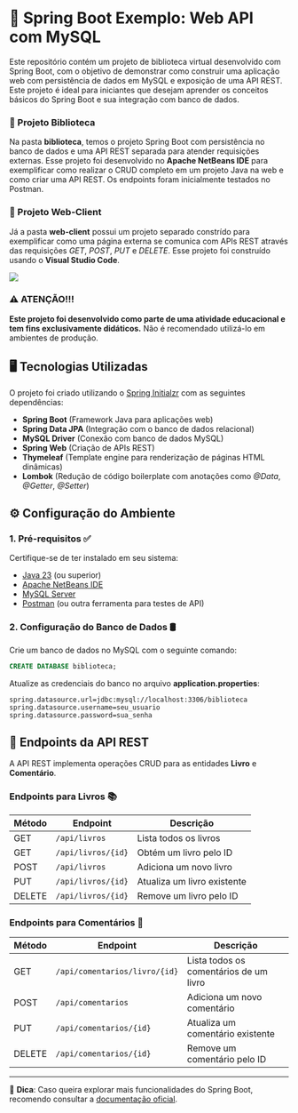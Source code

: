 # 🚀 Spring Boot Exemplo: Web API com MySQL
Este repositório contém um projeto de biblioteca virtual desenvolvido com Spring Boot, com o objetivo de demonstrar como construir uma aplicação web com persistência de dados em MySQL e exposição de uma API REST. Este projeto é ideal para iniciantes que desejam aprender os conceitos básicos do Spring Boot e sua integração com banco de dados.

### 📁 Projeto Biblioteca
Na pasta **biblioteca**, temos o projeto Spring Boot com persistência no banco de dados e uma API REST separada para atender requisições externas. Esse projeto foi desenvolvido no **Apache NetBeans IDE** para exemplificar como realizar o CRUD completo em um projeto Java na web e como criar uma API REST. Os endpoints foram inicialmente testados no Postman.

### 📁 Projeto Web-Client
Já a pasta **web-client** possui um projeto separado constrído para exemplificar como uma página externa se comunica com APIs REST através das requisições *GET*, *POST*, *PUT* e *DELETE*. Esse projeto foi construído usando o **Visual Studio Code**.

<img src="https://github.com/lucasfrag/Spring-Boot-Exemplo/blob/main/web-client/preview.png">



### ⚠️ ATENÇÃO!!! 
**Este projeto foi desenvolvido como parte de uma atividade educacional e tem fins exclusivamente didáticos.** Não é recomendado utilizá-lo em ambientes de produção.


## 🖥️ Tecnologias Utilizadas 
O projeto foi criado utilizando o [Spring Initialzr](https://start.spring.io) com as seguintes dependências:

- **Spring Boot** (Framework Java para aplicações web)
- **Spring Data JPA** (Integração com o banco de dados relacional)
- **MySQL Driver** (Conexão com banco de dados MySQL)
- **Spring Web** (Criação de APIs REST)
- **Thymeleaf** (Template engine para renderização de páginas HTML dinâmicas)
- **Lombok** (Redução de código boilerplate com anotações como *@Data*, *@Getter*, *@Setter*)

## ⚙️ Configuração do Ambiente 

### 1. Pré-requisitos ✅
Certifique-se de ter instalado em seu sistema:
- [Java 23](https://www.oracle.com/br/java/technologies/downloads/) (ou superior)
- [Apache NetBeans IDE](https://netbeans.apache.org/front/main/index.html)
- [MySQL Server](https://www.mysql.com)
- [Postman](https://www.postman.com) (ou outra ferramenta para testes de API)

### 2. Configuração do Banco de Dados 🛢️
Crie um banco de dados no MySQL com o seguinte comando:
```sql
CREATE DATABASE biblioteca;
```

Atualize as credenciais do banco no arquivo **application.properties**:
```properties
spring.datasource.url=jdbc:mysql://localhost:3306/biblioteca
spring.datasource.username=seu_usuario
spring.datasource.password=sua_senha
```

## 📡 Endpoints da API REST
A API REST implementa operações CRUD para as entidades **Livro** e **Comentário**.

### **Endpoints para Livros** 📚
| Método | Endpoint | Descrição |
|---------|----------|-------------|
| GET | `/api/livros` | Lista todos os livros |
| GET | `/api/livros/{id}` | Obtém um livro pelo ID |
| POST | `/api/livros` | Adiciona um novo livro |
| PUT | `/api/livros/{id}` | Atualiza um livro existente |
| DELETE | `/api/livros/{id}` | Remove um livro pelo ID |

### **Endpoints para Comentários** 💬
| Método | Endpoint | Descrição |
|---------|----------|-------------|
| GET | `/api/comentarios/livro/{id}` | Lista todos os comentários de um livro |
| POST | `/api/comentarios` | Adiciona um novo comentário |
| PUT | `/api/comentarios/{id}` | Atualiza um comentário existente |
| DELETE | `/api/comentarios/{id}` | Remove um comentário pelo ID |


---
📌 **Dica**: Caso queira explorar mais funcionalidades do Spring Boot, recomendo consultar a [documentação oficial](https://spring.io/projects/spring-boot).

